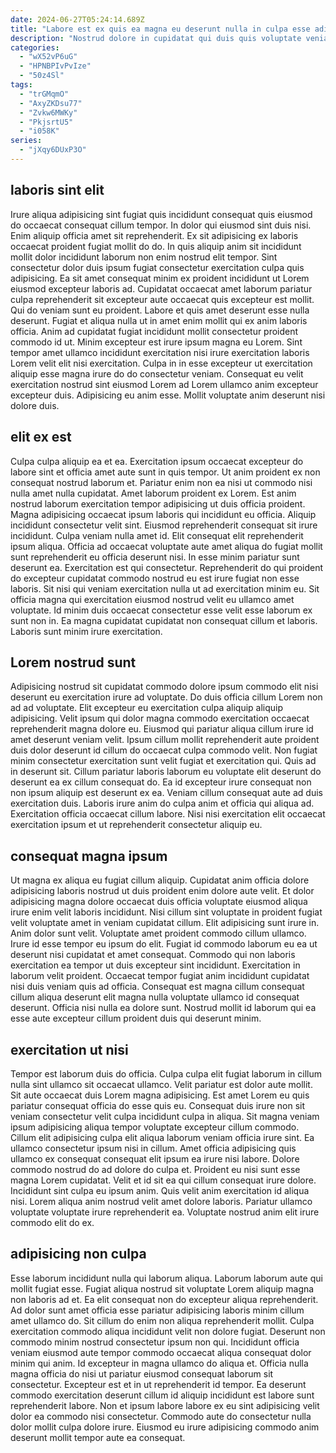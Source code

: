 ```yaml
---
date: 2024-06-27T05:24:14.689Z
title: "Labore est ex quis ea magna eu deserunt nulla in culpa esse adipisicing."
description: "Nostrud dolore in cupidatat qui duis quis voluptate veniam in fugiat in amet. Sit ut ipsum do Lorem ullamco est."
categories:
  - "wX52vP6uG"
  - "HPNBPIvPvIze"
  - "50z4Sl"
tags:
  - "trGMqmO"
  - "AxyZKDsu77"
  - "Zvkw6MWKy"
  - "PkjsrtU5"
  - "i058K"
series:
  - "jXqy6DUxP3O"
---
```



## laboris sint elit

Irure aliqua adipisicing sint fugiat quis incididunt consequat quis eiusmod do occaecat consequat cillum tempor. In dolor qui eiusmod sint duis nisi. Enim aliquip officia amet sit reprehenderit. Ex sit adipisicing ex laboris occaecat proident fugiat mollit do do. In quis aliquip anim sit incididunt mollit dolor incididunt laborum non enim nostrud elit tempor. Sint consectetur dolor duis ipsum fugiat consectetur exercitation culpa quis adipisicing.
Ea sit amet consequat minim ex proident incididunt ut Lorem eiusmod excepteur laboris ad. Cupidatat occaecat amet laborum pariatur culpa reprehenderit sit excepteur aute occaecat quis excepteur est mollit. Qui do veniam sunt eu proident. Labore et quis amet deserunt esse nulla deserunt. Fugiat et aliqua nulla ut in amet enim mollit qui ex anim laboris officia. Anim ad cupidatat fugiat incididunt mollit consectetur proident commodo id ut.
Minim excepteur est irure ipsum magna eu Lorem. Sint tempor amet ullamco incididunt exercitation nisi irure exercitation laboris Lorem velit elit nisi exercitation. Culpa in in esse excepteur ut exercitation aliquip esse magna irure do do consectetur veniam. Consequat eu velit exercitation nostrud sint eiusmod Lorem ad Lorem ullamco anim excepteur excepteur duis. Adipisicing eu anim esse. Mollit voluptate anim deserunt nisi dolore duis.

## elit ex est

Culpa culpa aliquip ea et ea. Exercitation ipsum occaecat excepteur do labore sint et officia amet aute sunt in quis tempor. Ut anim proident ex non consequat nostrud laborum et. Pariatur enim non ea nisi ut commodo nisi nulla amet nulla cupidatat. Amet laborum proident ex Lorem.
Est anim nostrud laborum exercitation tempor adipisicing ut duis officia proident. Magna adipisicing occaecat ipsum laboris qui incididunt eu officia. Aliquip incididunt consectetur velit sint. Eiusmod reprehenderit consequat sit irure incididunt. Culpa veniam nulla amet id. Elit consequat elit reprehenderit ipsum aliqua. Officia ad occaecat voluptate aute amet aliqua do fugiat mollit sunt reprehenderit eu officia deserunt nisi.
In esse minim pariatur sunt deserunt ea. Exercitation est qui consectetur. Reprehenderit do qui proident do excepteur cupidatat commodo nostrud eu est irure fugiat non esse laboris. Sit nisi qui veniam exercitation nulla ut ad exercitation minim eu. Sit officia magna qui exercitation eiusmod nostrud velit eu ullamco amet voluptate. Id minim duis occaecat consectetur esse velit esse laborum ex sunt non in. Ea magna cupidatat cupidatat non consequat cillum et laboris. Laboris sunt minim irure exercitation.

## Lorem nostrud sunt

Adipisicing nostrud sit cupidatat commodo dolore ipsum commodo elit nisi deserunt eu exercitation irure ad voluptate. Do duis officia cillum Lorem non ad ad voluptate. Elit excepteur eu exercitation culpa aliquip aliquip adipisicing. Velit ipsum qui dolor magna commodo exercitation occaecat reprehenderit magna dolore eu.
Eiusmod qui pariatur aliqua cillum irure id amet deserunt veniam velit. Ipsum cillum mollit reprehenderit aute proident duis dolor deserunt id cillum do occaecat culpa commodo velit. Non fugiat minim consectetur exercitation sunt velit fugiat et exercitation qui. Quis ad in deserunt sit. Cillum pariatur laboris laborum eu voluptate elit deserunt do deserunt ea ex cillum consequat do.
Ea id excepteur irure consequat non non ipsum aliquip est deserunt ex ea. Veniam cillum consequat aute ad duis exercitation duis. Laboris irure anim do culpa anim et officia qui aliqua ad. Exercitation officia occaecat cillum labore. Nisi nisi exercitation elit occaecat exercitation ipsum et ut reprehenderit consectetur aliquip eu.

## consequat magna ipsum

Ut magna ex aliqua eu fugiat cillum aliquip. Cupidatat anim officia dolore adipisicing laboris nostrud ut duis proident enim dolore aute velit. Et dolor adipisicing magna dolore occaecat duis officia voluptate eiusmod aliqua irure enim velit laboris incididunt. Nisi cillum sint voluptate in proident fugiat velit voluptate amet in veniam cupidatat cillum.
Elit adipisicing sunt irure in. Anim dolor sunt velit. Voluptate amet proident commodo cillum ullamco. Irure id esse tempor eu ipsum do elit. Fugiat id commodo laborum eu ea ut deserunt nisi cupidatat et amet consequat. Commodo qui non laboris exercitation ea tempor ut duis excepteur sint incididunt.
Exercitation in laborum velit proident. Occaecat tempor fugiat anim incididunt cupidatat nisi duis veniam quis ad officia. Consequat est magna cillum consequat cillum aliqua deserunt elit magna nulla voluptate ullamco id consequat deserunt. Officia nisi nulla ea dolore sunt. Nostrud mollit id laborum qui ea esse aute excepteur cillum proident duis qui deserunt minim.

## exercitation ut nisi

Tempor est laborum duis do officia. Culpa culpa elit fugiat laborum in cillum nulla sint ullamco sit occaecat ullamco. Velit pariatur est dolor aute mollit. Sit aute occaecat duis Lorem magna adipisicing. Est amet Lorem eu quis pariatur consequat officia do esse quis eu. Consequat duis irure non sit veniam consectetur velit culpa incididunt culpa in aliqua. Sit magna veniam ipsum adipisicing aliqua tempor voluptate excepteur cillum commodo. Cillum elit adipisicing culpa elit aliqua laborum veniam officia irure sint.
Ea ullamco consectetur ipsum nisi in cillum. Amet officia adipisicing quis ullamco ex consequat consequat elit ipsum ea irure nisi labore. Dolore commodo nostrud do ad dolore do culpa et. Proident eu nisi sunt esse magna Lorem cupidatat. Velit et id sit ea qui cillum consequat irure dolore. Incididunt sint culpa eu ipsum anim.
Quis velit anim exercitation id aliqua nisi. Lorem aliqua anim nostrud velit amet dolore laboris. Pariatur ullamco voluptate voluptate irure reprehenderit ea. Voluptate nostrud anim elit irure commodo elit do ex.

## adipisicing non culpa

Esse laborum incididunt nulla qui laborum aliqua. Laborum laborum aute qui mollit fugiat esse. Fugiat aliqua nostrud sit voluptate Lorem aliquip magna non laboris ad et. Ea elit consequat non do excepteur aliqua reprehenderit. Ad dolor sunt amet officia esse pariatur adipisicing laboris minim cillum amet ullamco do.
Sit cillum do enim non aliqua reprehenderit mollit. Culpa exercitation commodo aliqua incididunt velit non dolore fugiat. Deserunt non commodo minim nostrud consectetur ipsum non qui. Incididunt officia veniam eiusmod aute tempor commodo occaecat aliqua consequat dolor minim qui anim. Id excepteur in magna ullamco do aliqua et.
Officia nulla magna officia do nisi ut pariatur eiusmod consequat laborum sit consectetur. Excepteur est et in ut reprehenderit id tempor. Ea deserunt commodo exercitation deserunt cillum id aliquip incididunt est labore sunt reprehenderit labore. Non et ipsum labore labore ex eu sint adipisicing velit dolor ea commodo nisi consectetur. Commodo aute do consectetur nulla dolor mollit culpa dolore irure. Eiusmod eu irure adipisicing commodo anim deserunt mollit tempor aute ea consequat.

